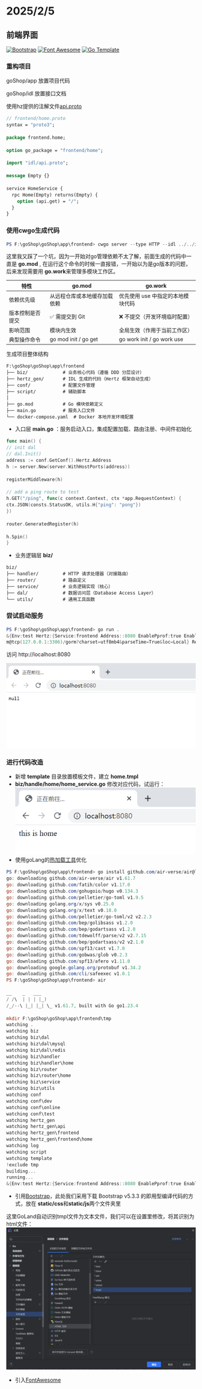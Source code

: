 # 2025/2/5

## 前端界面

[![Bootstrap](https://img.shields.io/badge/Bootstrap-v5.1.3-purple?style=flat-square)](https://getbootstrap.com)
[![Font Awesome](https://img.shields.io/badge/Font_Awesome-v6.0.0-blue?style=flat-square)](https://fontawesome.com)
[![Go Template](https://img.shields.io/badge/Go_Template-v1.16.3-orange?style=flat-square)](https://golang.org/pkg/html/template/)

### 重构项目

goShop/app 放置项目代码

goShop/idl 放置接口文档

使用hz提供的注解文件[api.proto](https://www.cloudwego.io/zh/docs/hertz/tutorials/toolkit/usage-protobuf/)

```protobuf
// frontend/home.proto
syntax = "proto3";

package frontend.home;

option go_package = "frontend/home";

import "idl/api.proto";

message Empty {}

service HomeService {
  rpc Home(Empty) returns(Empty) {
    option (api.get) = "/";
  }
}
```

### 使用cwgo生成代码

```powershell
PS F:\goShop\goShop\app\frontend> cwgo server --type HTTP --idl ../../idl/frontend/home.proto --service frontend -module github.com/Tinuvile/goShop/app/frontend -I ../../idl
```

这里我又踩了一个坑，因为一开始对go管理依赖不太了解，前面生成的代码中一直是 <strong>go.mod</strong> ,
在运行这个命令的时候一直报错，一开始以为是go版本的问题，后来发现需要用 <strong>go.work</strong>来管理多模块工作区。

| 特性                     | go.mod                           | go.work                         |  
|------------------------|----------------------------------|----------------------------------|  
| 依赖优先级                | 从远程仓库或本地缓存加载依赖         | 优先使用 use 中指定的本地模块代码  |  
| 版本控制是否提交           | ✅ 需提交到 Git                  | ❌ 不提交（开发环境临时配置）       |  
| 影响范围                 | 模块内生效                        | 全局生效（作用于当前工作区）        |  
| 典型操作命令              | go mod init / go get            | go work init / go work use      |

生成项目整体结构

```text
F:\goShop\goShop\app\frontend
├── biz/             # 业务核心代码（遵循 DDD 分层设计）
├── hertz_gen/       # IDL 生成的代码（Hertz 框架自动生成）
├── conf/            # 配置文件管理
├── script/          # 辅助脚本
│
├── go.mod           # Go 模块依赖定义
├── main.go          # 服务入口文件
└── docker-compose.yaml  # Docker 本地开发环境配置
```

- 入口层 <strong>main.go</strong> ：服务启动入口，集成配置加载、路由注册、中间件初始化

```go
func main() {
// init dal
// dal.Init()
address := conf.GetConf().Hertz.Address
h := server.New(server.WithHostPorts(address))

registerMiddleware(h)

// add a ping route to test
h.GET("/ping", func(c context.Context, ctx *app.RequestContext) {
ctx.JSON(consts.StatusOK, utils.H{"ping": "pong"})
})

router.GeneratedRegister(h)

h.Spin()
}
```

- 业务逻辑层 <strong>biz/</strong>

```text
biz/
├── handler/         # HTTP 请求处理器（对接路由）
├── router/          # 路由定义
├── service/         # 业务逻辑实现（核心）
├── dal/             # 数据访问层（Database Access Layer）
└── utils/           # 通用工具函数
```

### 尝试启动服务

```powershell
PS F:\goShop\goShop\app\frontend> go run .
&{Env:test Hertz:{Service:frontend Address::8080 EnablePprof:true EnableGzip:true EnableAccessLog:true LogLevel:info LogFileName:log/hertz.log LogMaxSize:10 LogMaxBackups:50 LogMaxAge:3} MySQL:{DSN:gorm:gor
m@tcp(127.0.0.1:3306)/gorm?charset=utf8mb4&parseTime=True&loc=Local} Redis:{Address:127.0.0.1:6379 Password: Username: DB:0}}
```

访问 http://localhost:8080 

![img_7.png](img_7.png)

### 进行代码改造

- 新增 <strong>template</strong> 目录放置模板文件，建立 <strong>home.tmpl</strong>
- <strong>biz/handle/home/home_service.go</strong> 修改对应代码，试运行：
![img_8.png](img_8.png)
- 使用goLang的[热加载工具](https://github.com/air-verse/air)优化
```powershell
PS F:\goShop\goShop\app\frontend> go install github.com/air-verse/air@latest
go: downloading github.com/air-verse/air v1.61.7
go: downloading github.com/fatih/color v1.17.0
go: downloading github.com/gohugoio/hugo v0.134.3
go: downloading github.com/pelletier/go-toml v1.9.5
go: downloading golang.org/x/sys v0.25.0
go: downloading golang.org/x/text v0.18.0
go: downloading github.com/pelletier/go-toml/v2 v2.2.3
go: downloading github.com/bep/golibsass v1.2.0
go: downloading github.com/bep/godartsass v1.2.0
go: downloading github.com/tdewolff/parse/v2 v2.7.15
go: downloading github.com/bep/godartsass/v2 v2.1.0
go: downloading github.com/spf13/cast v1.7.0
go: downloading github.com/gobwas/glob v0.2.3
go: downloading github.com/spf13/afero v1.11.0
go: downloading google.golang.org/protobuf v1.34.2
go: downloading github.com/cli/safeexec v1.0.1
PS F:\goShop\goShop\app\frontend> air

__    _   ___
/ /\  | | | |_)
/_/--\ |_| |_| \_ v1.61.7, built with Go go1.23.4

mkdir F:\goShop\goShop\app\frontend\tmp
watching .
watching biz
watching biz\dal
watching biz\dal\mysql
watching biz\dal\redis
watching biz\handler
watching biz\handler\home
watching biz\router
watching biz\router\home
watching biz\service
watching biz\utils
watching conf
watching conf\dev
watching conf\online
watching conf\test
watching hertz_gen
watching hertz_gen\api
watching hertz_gen\frontend
watching hertz_gen\frontend\home
watching log
watching script
watching template
!exclude tmp
building...
running...
&{Env:test Hertz:{Service:frontend Address::8080 EnablePprof:true EnableGzip:true EnableAccessLog:true LogLevel:info LogFileName:log/hertz.log LogMaxSize:10 LogMaxBackups:50 LogMaxAge:3} MySQL:{DSN:gorm:gorm@tcp(127.0.0.1:3306)/gorm?charset=utf8mb4&parseTime=True&loc=Local} Redis:{Address:127.0.0.1:6379 Password: Username: DB:0}}
```
- 引用[Bootstrap](https://getbootstrap.com/)，此处我们采用下载 Bootstrap v5.3.3 的即用型编译代码的方式，放在 <strong>static/css</strong>和<strong>static/js</strong>两个文件夹里

这里GoLand自动识别tmpl文件为文本文件，我们可以在设置里修改，将其识别为html文件：
![img_9.png](img_9.png)

- 引入[FontAwesome](https://fontawesome.com/)